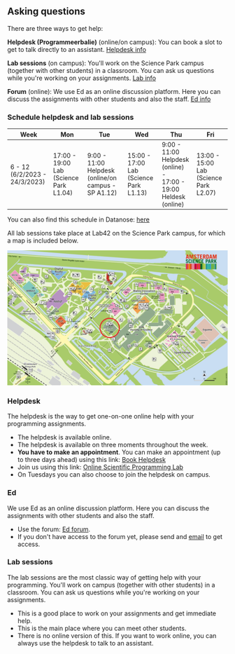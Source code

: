## Asking questions
There are three ways to get help:

**Helpdesk (Programmeerbalie)** (online/on campus): You can book a slot to get to talk directly to an assistant. [Helpdesk info](/general-info/help#helpdesk)

**Lab sessions** (on campus): You'll work on the Science Park campus (together with other students) in a classroom. You can ask us questions while you're working on your assignments. [Lab info](/general-info/help#lab-sessions)

**Forum** (online): We use Ed as an online discussion platform. Here you can discuss the assignments with other students and also the staff. [Ed info](/general-info/help#ed)

### Schedule helpdesk and lab sessions

| Week               | Mon                                | Tue                                    | Wed                                | Thu                               | Fri                               |
| ------------------ | ---------------------------------- | -------------------------------------- | ---------------------------------- | --------------------------------- | --------------------------------- |
| 6 - 12<br>(6/2/2023 - 24/3/2023)  | 17:00 - 19:00<br>Lab (Science Park L1.04) | 9:00 - 11:00<br>Helpdesk (online/on campus - SP A1.12) | 15:00 - 17:00<br>Lab (Science Park L1.13) | 9:00 - 11:00<br>Helpdesk (online) <br>-<br> 17:00 - 19:00<br>Heldesk (online) | 13:00 - 15:00<br>Lab (Science Park L2.07) |

You can also find this schedule in Datanose: [here](https://datanose.nl/#course[111445])

All lab sessions take place at Lab42 on the Science Park campus, for which a map is included below.

![](map.jpg)



### Helpdesk

The helpdesk is the way to get one-on-one online help with your programming assignments.

* The helpdesk is available online.
* The helpdesk is available on three moments throughout the week.
* **You have to make an appointment**. You can make an appointment (up to three days ahead) using this link: [Book Helpdesk](https://outlook.office365.com/owa/calendar/UniversiteitvanAmsterdam1@Amsuni.onmicrosoft.com/bookings/s/YkpwFIJMMkqDLSs-Fd-dhw2)
* Join us using this link: [Online Scientific Programming Lab](https://www.wonder.me/r?id=e57e2eb3-a410-4833-98f5-01b2d982d488)
* On Tuesdays you can also choose to join the helpdesk on campus.

### Ed

We use Ed as an online discussion platform. Here you can discuss the assignments with other students and also the staff.

* Use the forum: [Ed forum](https://edstem.org/eu/courses/331/discussion/).
* If you don't have access to the forum yet, please send and [email](mailto:scientific@mprog.nl) to get access.

### Lab sessions

The lab sessions are the most classic way of getting help with your programming. You'll work on campus (together with other students) in a classroom. You can ask us questions while you're working on your assignments.

* This is a good place to work on your assignments and get immediate help.
* This is the main place where you can meet other students.
* There is no online version of this. If you want to work online, you can always use the helpdesk to talk to an assistant.
